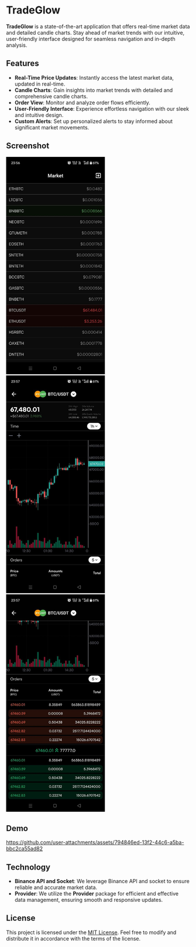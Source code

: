# TradeGlow

**TradeGlow** is a state-of-the-art application that offers real-time market data and detailed candle charts. Stay ahead of market trends with our intuitive, user-friendly interface designed for seamless navigation and in-depth analysis.

## Features

- **Real-Time Price Updates**: Instantly access the latest market data, updated in real-time.
- **Candle Charts**: Gain insights into market trends with detailed and comprehensive candle charts.
- **Order View**: Monitor and analyze order flows efficiently.
- **User-Friendly Interface**: Experience effortless navigation with our sleek and intuitive design.
- **Custom Alerts**: Set up personalized alerts to stay informed about significant market movements.

## Screenshot

<p float="left">
  <img src="screenshot/1.jpg" width="270" alt="Screenshot 1" />
  <img src="screenshot/2.jpg" width="270" alt="Screenshot 2" />
  <img src="screenshot/3.jpg" width="270" alt="Screenshot 3" />
</p>

## Demo 

https://github.com/user-attachments/assets/794846ed-13f2-44c6-a5ba-bbc2ca55ad82

## Technology

- **Binance API and Socket**: We leverage Binance API and socket to ensure reliable and accurate market data.
- **Provider**: We utilize the **Provider** package for efficient and effective data management, ensuring smooth and responsive updates.

## License

This project is licensed under the [MIT License](https://opensource.org/licenses/MIT). Feel free to modify and distribute it in accordance with the terms of the license.